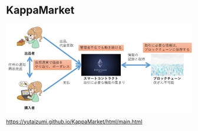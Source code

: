 # KappaMarket
![OverVeiw.png](https://github.com/YutaIzumi/KappaMarket/blob/master/img/OverView.png)

https://yutaizumi.github.io/KappaMarket/html/main.html
